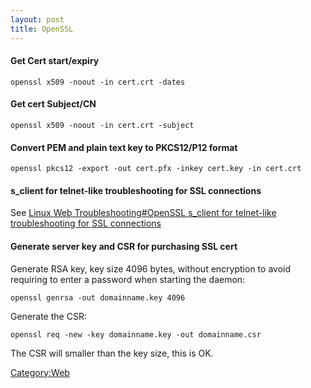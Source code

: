 ```yaml
---
layout: post 
title: OpenSSL
---
```


#### Get Cert start/expiry

    openssl x509 -noout -in cert.crt -dates

#### Get cert Subject/CN

    openssl x509 -noout -in cert.crt -subject

#### Convert PEM and plain text key to PKCS12/P12 format

    openssl pkcs12 -export -out cert.pfx -inkey cert.key -in cert.crt

#### s\_client for telnet-like troubleshooting for SSL connections

See [Linux Web Troubleshooting\#OpenSSL s\_client for telnet-like
troubleshooting for SSL
connections](Linux_Web_Troubleshooting#OpenSSL_s_client_for_telnet-like_troubleshooting_for_SSL_connections "wikilink")

#### Generate server key and CSR for purchasing SSL cert

Generate RSA key, key size 4096 bytes, without encryption to avoid
requiring to enter a password when starting the daemon:

    openssl genrsa -out domainname.key 4096

Generate the CSR:

    openssl req -new -key domainname.key -out domainname.csr

The CSR will smaller than the key size, this is OK.

[Category:Web](Category:Web "wikilink")
